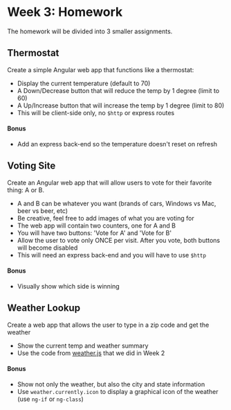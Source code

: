 Week 3: Homework
====

The homework will be divided into 3 smaller assignments.

## Thermostat
Create a simple Angular web app that functions like a thermostat:
- Display the current temperature (default to 70)
- A Down/Decrease button that will reduce the temp by 1 degree (limit to 60)
- A Up/Increase button that will increase the temp by 1 degree (limit to 80)
- This will be client-side only, no `$http` or express routes

#### Bonus
- Add an express back-end so the temperature doesn't reset on refresh

## Voting Site
Create an Angular web app that will allow users to vote for their favorite thing: A or B.
- A and B can be whatever you want (brands of cars, Windows vs Mac, beer vs beer, etc)
- Be creative, feel free to add images of what you are voting for
- The web app will contain two counters, one for A and B
- You will have two buttons: 'Vote for A' and 'Vote for B'
- Allow the user to vote only ONCE per visit.  After you vote, both buttons will become disabled
- This will need an express back-end and you will have to use `$http`

#### Bonus
- Visually show which side is winning


## Weather Lookup
Create a web app that allows the user to type in a zip code and get the weather
- Show the current temp and weather summary
- Use the code from [weather.js](https://github.com/sergei202/okcoders-backend-2017/blob/master/week2/classroom/weather.js) that we did in Week 2

#### Bonus
- Show not only the weather, but also the city and state information
- Use `weather.currently.icon` to display a graphical icon of the weather (use `ng-if` or `ng-class`)
